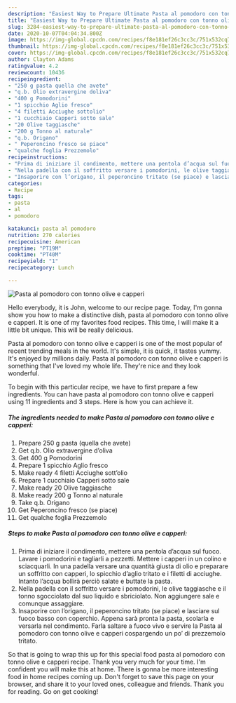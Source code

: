 ```yaml
---
description: "Easiest Way to Prepare Ultimate Pasta al pomodoro con tonno olive e capperi"
title: "Easiest Way to Prepare Ultimate Pasta al pomodoro con tonno olive e capperi"
slug: 3284-easiest-way-to-prepare-ultimate-pasta-al-pomodoro-con-tonno-olive-e-capperi
date: 2020-10-07T04:04:34.800Z
image: https://img-global.cpcdn.com/recipes/f8e181ef26c3cc3c/751x532cq70/pasta-al-pomodoro-con-tonno-olive-e-capperi-recipe-main-photo.jpg
thumbnail: https://img-global.cpcdn.com/recipes/f8e181ef26c3cc3c/751x532cq70/pasta-al-pomodoro-con-tonno-olive-e-capperi-recipe-main-photo.jpg
cover: https://img-global.cpcdn.com/recipes/f8e181ef26c3cc3c/751x532cq70/pasta-al-pomodoro-con-tonno-olive-e-capperi-recipe-main-photo.jpg
author: Clayton Adams
ratingvalue: 4.2
reviewcount: 10436
recipeingredient:
- "250 g pasta quella che avete"
- "q.b. Olio extravergine doliva"
- "400 g Pomodorini"
- "1 spicchio Aglio fresco"
- "4 filetti Acciughe sottolio"
- "1 cucchiaio Capperi sotto sale"
- "20 Olive taggiasche"
- "200 g Tonno al naturale"
- "q.b. Origano"
- " Peperoncino fresco se piace"
- "qualche foglia Prezzemolo"
recipeinstructions:
- "Prima di iniziare il condimento, mettere una pentola d’acqua sul fuoco. Lavare i pomodorini e tagliarli a pezzetti. Mettere i capperi in un colino e sciacquarli. In una padella versare una quantità giusta di olio e preparare un soffritto con capperi, lo spicchio d’aglio tritato e i filetti di acciughe. Intanto l’acqua bollirà perciò salate e buttate la pasta."
- "Nella padella con il soffritto versare i pomodorini, le olive taggiasche e il tonno sgocciolato dal suo liquido e sbriciolato. Non aggiungere sale e comunque assaggiare."
- "Insaporire con l’origano, il peperoncino tritato (se piace) e lasciare sul fuoco basso con coperchio. Appena sarà pronta la pasta, scolarla e versarla nel condimento. Farla saltare a fuoco vivo e servire la Pasta al pomodoro con tonno olive e capperi cospargendo un po’ di prezzemolo tritato."
categories:
- Recipe
tags:
- pasta
- al
- pomodoro

katakunci: pasta al pomodoro 
nutrition: 270 calories
recipecuisine: American
preptime: "PT19M"
cooktime: "PT40M"
recipeyield: "1"
recipecategory: Lunch

---
```



![Pasta al pomodoro con tonno olive e capperi](https://img-global.cpcdn.com/recipes/f8e181ef26c3cc3c/751x532cq70/pasta-al-pomodoro-con-tonno-olive-e-capperi-recipe-main-photo.jpg)

Hello everybody, it is John, welcome to our recipe page. Today, I'm gonna show you how to make a distinctive dish, pasta al pomodoro con tonno olive e capperi. It is one of my favorites food recipes. This time, I will make it a little bit unique. This will be really delicious.

Pasta al pomodoro con tonno olive e capperi is one of the most popular of recent trending meals in the world. It's simple, it is quick, it tastes yummy. It's enjoyed by millions daily. Pasta al pomodoro con tonno olive e capperi is something that I've loved my whole life. They're nice and they look wonderful.




To begin with this particular recipe, we have to first prepare a few ingredients. You can have pasta al pomodoro con tonno olive e capperi using 11 ingredients and 3 steps. Here is how you can achieve it.

<!--inarticleads1-->

##### The ingredients needed to make Pasta al pomodoro con tonno olive e capperi:

1. Prepare 250 g pasta (quella che avete)
1. Get q.b. Olio extravergine d’oliva
1. Get 400 g Pomodorini
1. Prepare 1 spicchio Aglio fresco
1. Make ready 4 filetti Acciughe sott’olio
1. Prepare 1 cucchiaio Capperi sotto sale
1. Make ready 20 Olive taggiasche
1. Make ready 200 g Tonno al naturale
1. Take q.b. Origano
1. Get  Peperoncino fresco (se piace)
1. Get qualche foglia Prezzemolo




<!--inarticleads2-->

##### Steps to make Pasta al pomodoro con tonno olive e capperi:

1. Prima di iniziare il condimento, mettere una pentola d’acqua sul fuoco. Lavare i pomodorini e tagliarli a pezzetti. Mettere i capperi in un colino e sciacquarli. In una padella versare una quantità giusta di olio e preparare un soffritto con capperi, lo spicchio d’aglio tritato e i filetti di acciughe. Intanto l’acqua bollirà perciò salate e buttate la pasta.
1. Nella padella con il soffritto versare i pomodorini, le olive taggiasche e il tonno sgocciolato dal suo liquido e sbriciolato. Non aggiungere sale e comunque assaggiare.
1. Insaporire con l’origano, il peperoncino tritato (se piace) e lasciare sul fuoco basso con coperchio. Appena sarà pronta la pasta, scolarla e versarla nel condimento. Farla saltare a fuoco vivo e servire la Pasta al pomodoro con tonno olive e capperi cospargendo un po’ di prezzemolo tritato.




So that is going to wrap this up for this special food pasta al pomodoro con tonno olive e capperi recipe. Thank you very much for your time. I'm confident you will make this at home. There is gonna be more interesting food in home recipes coming up. Don't forget to save this page on your browser, and share it to your loved ones, colleague and friends. Thank you for reading. Go on get cooking!
